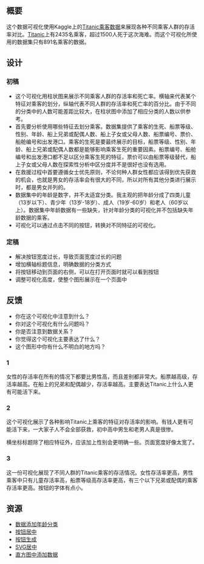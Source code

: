## 概要

这个数据可视化使用Kaggle上的[Titanic乘客数据](https://www.kaggle.com/c/titanic/data)来展现各种不同乘客人群的存活率对比。[Titanic](https://en.wikipedia.org/wiki/RMS_Titanic)上有2435名乘客，超过1500人死于这次海难。而这个可视化所使用的数据集只有891名乘客的数据。

## 设计

### 初稿

* 这个可视化用柱状图来展示不同乘客人群的存活率和死亡率。横轴来代表某个特征对乘客的划分，纵轴代表不同人群的存活率和死亡率的百分比。由于不同的分类中的人数可能差距比较大，在柱状图中添加了相应分类的人数以供参考。
* 首先要分析使用哪些特征去划分乘客。数据集提供了乘客的生死、船票等级、性别、年龄、船上兄弟或配偶人数、船上子女或父母人数、船票编号、票价、船舱编号和出发港口。乘客的生死是要最终展示的目标，船票等级、性别、年龄、船上兄弟或配偶人数都是能够影响乘客生死的重要因素。船票编号、船舱编号和出发港口都不足以区分乘客生死的特征，票价可以由船票等级替代，船上子女或父母人数在探索性分析中区分度并不是很好也没有选用。
* 在救援过程中首要遵循女士优先原则，不论何种人群女性都应该得到优先获救的机会，也就是男女的存活率会有很大的不同，所以对所有其他分类进行展示时，都是男女并列的。
* 数据集中的年龄是数字，并不太适宜分类。我主观的把年龄分成了四类儿童（13岁以下）、青少年（13岁-18岁）、成人（19岁-60岁）和老人（60岁以上）。数据集中年龄数据有一些缺失，针对年龄分类的可视化并不包括缺失年龄数据的乘客。
* 可视化可以通过点击不同的按钮，转换对不同特征的可视化。

### 定稿

* 解决按钮宽度过长，导致页面宽度过长的问题
* 增加横轴标题信息，明确数据的分类方式
* 将按钮移动到页面的右侧，可以在打开页面时就可以看到按钮
* 调整可视化高度，使整个图形展示在一个页面中

## 反馈
* 你在这个可视化中注意到什么？
* 你对这个可视化有什么问题吗？
* 你是否注意到数据关系？
* 你觉得这个可视化主要表达了什么？
* 这个图形中你有什么不明白的地方吗？

### 1

女性的存活率在所有的情况下都要比男性高，而且差别都非常大。船票越高级，存活率越高。在船上的兄弟和配偶越少，存活率越高。主要表达Titanic上什么人更有可能活下来。

### 2

这个可视化展示了各种影响Titanic上乘客的特征对存活率的影响。有钱人更有可能活下来，一大家子人不会全部获救，初中高中男生和老男人真是很惨。

横坐标标题除了相应特征外，应该加上性别会更明确一些。页面宽度好像太宽了。

### 3

这一份可视化展现了不同人群的Titanic乘客的存活情况。女性存活率更高，男性乘客中只有儿童存活率高，船票等级高存活率更高，有三个以下兄弟或配偶的乘客存活率更高。按钮的字体有点小。

## 资源

* [数据添加年龄分类](http://pandas.pydata.org/pandas-docs/stable/generated/pandas.cut.html)
* [按钮居中](https://stackoverflow.com/questions/17629788/aligning-buttons-in-css-html-in-one-line-horizontally-w-text)
* [按钮生成](https://stackoverflow.com/questions/15244182/d3-create-buttons-from-an-array-of-string-containing-names)
* [SVG居中](https://stackoverflow.com/questions/28232333/how-to-move-svgs-position-in-d3)
* [直方图中添加数据](https://stackoverflow.com/questions/30788524/d3-bar-chart-append-text-to-bar)